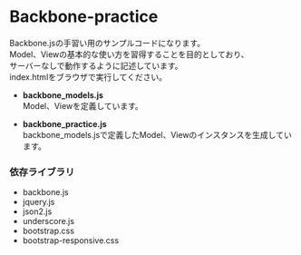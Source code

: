 Backbone-practice
==================

Backbone.jsの手習い用のサンプルコードになります。  
Model、Viewの基本的な使い方を習得することを目的としており、  
サーバーなしで動作するように記述しています。  
index.htmlをブラウザで実行してください。  
  
* **backbone_models.js**  
  Model、Viewを定義しています。  
  
* **backbone_practice.js**  
  backbone_models.jsで定義したModel、Viewのインスタンスを生成しています。  
  
### 依存ライブラリ
* backbone.js  
* jquery.js  
* json2.js  
* underscore.js  
* bootstrap.css  
* bootstrap-responsive.css  
  

